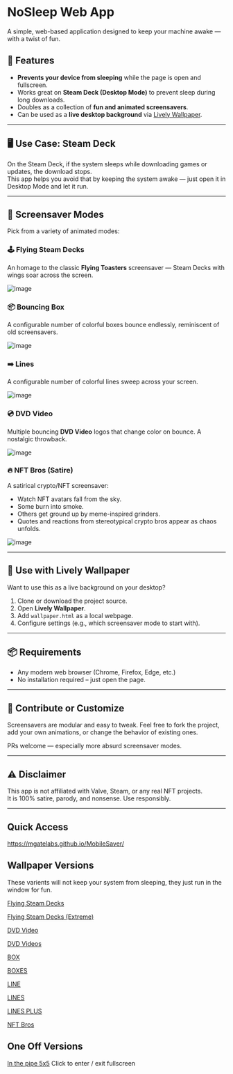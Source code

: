 # NoSleep Web App

A simple, web-based application designed to keep your machine awake — with a twist of fun.

## 🚀 Features

- **Prevents your device from sleeping** while the page is open and fullscreen.
- Works great on **Steam Deck (Desktop Mode)** to prevent sleep during long downloads.
- Doubles as a collection of **fun and animated screensavers**.
- Can be used as a **live desktop background** via [Lively Wallpaper](https://rocksdanister.github.io/lively/).

---

## 🖥️ Use Case: Steam Deck

On the Steam Deck, if the system sleeps while downloading games or updates, the download stops.  
This app helps you avoid that by keeping the system awake — just open it in Desktop Mode and let it run.

---

## 🎨 Screensaver Modes

Pick from a variety of animated modes:

### 🕹️ Flying Steam Decks
An homage to the classic **Flying Toasters** screensaver — Steam Decks with wings soar across the screen.

![image](https://github.com/user-attachments/assets/e89af56c-48ec-4695-9c30-ac5427bc522e)

### 📦 Bouncing Box
A configurable number of colorful boxes bounce endlessly, reminiscent of old screensavers.

![image](https://github.com/user-attachments/assets/53b34a4a-0b8f-4e7b-80b9-d58b54d9b1a8)

### ➡️ Lines
A configurable number of colorful lines sweep across your screen.

![image](https://github.com/user-attachments/assets/4b5edcb9-f2e1-4933-ba29-5fe23fa08672)

### 💿 DVD Video
Multiple bouncing **DVD Video** logos that change color on bounce. A nostalgic throwback.

![image](https://github.com/user-attachments/assets/f2a29534-2876-49e3-8a85-d0f919b89f8c)

### 🔥 NFT Bros (Satire)
A satirical crypto/NFT screensaver:
- Watch NFT avatars fall from the sky.
- Some burn into smoke.
- Others get ground up by meme-inspired grinders.
- Quotes and reactions from stereotypical crypto bros appear as chaos unfolds.

![image](https://github.com/user-attachments/assets/805e0575-930d-4a76-b67e-9dd4deadc025)

---

## 🌈 Use with Lively Wallpaper

Want to use this as a live background on your desktop?

1. Clone or download the project source.
2. Open **Lively Wallpaper**.
3. Add `wallpaper.html` as a local webpage.
4. Configure settings (e.g., which screensaver mode to start with).

---

## 📦 Requirements

- Any modern web browser (Chrome, Firefox, Edge, etc.)
- No installation required – just open the page.

---

## 💬 Contribute or Customize

Screensavers are modular and easy to tweak. Feel free to fork the project, add your own animations, or change the behavior of existing ones.

PRs welcome — especially more absurd screensaver modes.

---

## ⚠️ Disclaimer

This app is not affiliated with Valve, Steam, or any real NFT projects.  
It is 100% satire, parody, and nonsense. Use responsibly.

---

## Quick Access
https://mgatelabs.github.io/MobileSaver/

## Wallpaper Versions

These varients will not keep your system from sleeping, they just run in the window for fun.

[Flying Steam Decks](https://mgatelabs.github.io/MobileSaver/wallpaper.html#STEAMDECK)

[Flying Steam Decks (Extreme)](https://mgatelabs.github.io/MobileSaver/wallpaper.html#EXTREMESTEAMDECK)

[DVD Video](https://mgatelabs.github.io/MobileSaver/wallpaper.html#DVD)

[DVD Videos](https://mgatelabs.github.io/MobileSaver/wallpaper.html#DVDS)

[BOX](https://mgatelabs.github.io/MobileSaver/wallpaper.html#BOX)

[BOXES](https://mgatelabs.github.io/MobileSaver/wallpaper.html#BOXES)

[LINE](https://mgatelabs.github.io/MobileSaver/wallpaper.html#LINE)

[LINES](https://mgatelabs.github.io/MobileSaver/wallpaper.html#LINES)

[LINES PLUS](https://mgatelabs.github.io/MobileSaver/wallpaper.html#LINESPLUS)

[NFT Bros](https://mgatelabs.github.io/MobileSaver/wallpaper.html#NFT)

## One Off Versions

[In the pipe 5x5](https://mgatelabs.github.io/MobileSaver/5x5.html) Click to enter / exit fullscreen
